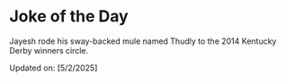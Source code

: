 # Joke of the Day

<!-- #joke -->
Jayesh rode his sway-backed mule named Thudly to the 2014 Kentucky Derby winners circle.

Updated on: [5/2/2025]
<!-- #jokeEnd -->